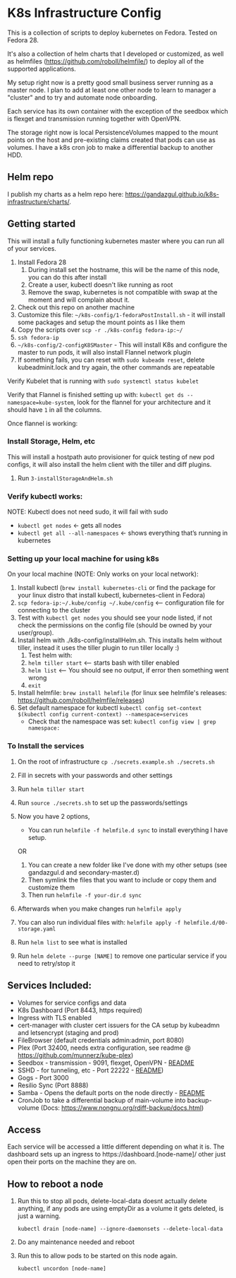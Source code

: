 # K8s Infrastructure Config

This is a collection of scripts to deploy kubernetes on Fedora. Tested on Fedora 28. 

It's also a collection of helm charts that I developed or customized, as well as helmfiles 
(https://github.com/roboll/helmfile/) to deploy all of the supported applications.

My setup right now is a pretty good small business server running as a master node. I plan to add at least one other 
node to learn to manager a "cluster" and to try and automate node onboarding.

Each service has its own container with the exception of the seedbox which is flexget and transmission running together 
with OpenVPN.

The storage right now is local PersistenceVolumes mapped to the mount points on the host and pre-existing claims 
created that pods can use as volumes. I have a k8s cron job to make a differential backup to another HDD.

## Helm repo

I publish my charts as a helm repo here: https://gandazgul.github.io/k8s-infrastructure/charts/.

## Getting started

This will install a fully functioning kubernetes master where you can run all of your services.

1. Install Fedora 28
    1. During install set the hostname, this will be the name of this node, you can do this after install
    2. Create a user, kubectl doesn't like running as root
    3. Remove the swap, kubernetes is not compatible with swap at the moment and will complain about it. 
2. Check out this repo on another machine
3. Customize this file: `~/k8s-config/1-fedoraPostInstall.sh` - it will install some packages and setup the mount points as I like them
4. Copy the scripts over `scp -r ./k8s-config fedora-ip:~/`
5. `ssh fedora-ip`
6. `~/k8s-config/2-configK8SMaster` - This will install K8s and configure the master to run pods, it will also install Flannel network plugin
7. If something fails, you can reset with `sudo kubeadm reset`, delete kubeadminit.lock and try again, the other commands are repeatable

Verify Kubelet that is running with `sudo systemctl status kubelet`

Verify that Flannel is finished setting up with: `kubectl get ds --namespace=kube-system`, look for the flannel for your architecture and it should have `1` in all the columns.

Once flannel is working:

### Install Storage, Helm, etc

This will install a hostpath auto provisioner for quick testing of new pod configs, it will also install the helm client with the tiller and diff plugins.

1. Run `3-installStorageAndHelm.sh`

### Verify kubectl works:

NOTE: Kubectl does not need sudo, it will fail with sudo

* `kubectl get nodes` ← gets all nodes
* `kubectl get all --all-namespaces` ← shows everything that’s running in kubernetes

### Setting up your local machine for using k8s

On your local machine (NOTE: Only works on your local network):
1. Install kubectl (`brew install kubernetes-cli` or find the package for your linux distro that install kubectl, kubernetes-client in Fedora)
2. `scp fedora-ip:~/.kube/config ~/.kube/config` <-- configuration file for connecting to the cluster
3. Test with `kubectl get nodes` you should see your node listed, if not check the permissions on the config file (should be owned by your user/group).
4. Install helm with ./k8s-config/installHelm.sh. This installs helm without tiller, instead it uses the tiller plugin to run tiller locally :)
    1. Test helm with:
    2. `helm tiller start` <-- starts bash with tiller enabled
    3. `helm list` <-- You should see no output, if error then something went wrong
    4. `exit`
5. Install helmfile: `brew install helmfile` (for linux see helmfile's releases: https://github.com/roboll/helmfile/releases)
6. Set default namespace for kubectl `kubectl config set-context $(kubectl config current-context) --namespace=services`
    * Check that the namespace was set: `kubectl config view | grep namespace:`

### To Install the services

1. On the root of infrastructure `cp ./secrets.example.sh ./secrets.sh`
2. Fill in secrets with your passwords and other settings
3. Run `helm tiller start`
4. Run `source ./secrets.sh` to set up the passwords/settings
5. Now you have 2 options, 
    * You can run `helmfile -f helmfile.d sync` to install everything I have setup.
    
    OR
    
    1. You can create a new folder like I've done with my other setups (see gandazgul.d and secondary-master.d)
    2. Then symlink the files that you want to include or copy them and customize them
    3. Then run `helmfile -f your-dir.d sync` 
5. Afterwards when you make changes run `helmfile apply`
6. You can also run individual files with: `helmfile apply -f helmfile.d/00-storage.yaml`
8. Run `helm list` to see what is installed
9. Run `helm delete --purge [NAME]` to remove one particular service if you need to retry/stop it 

## Services Included:

* Volumes for service configs and data
* K8s Dashboard (Port 8443, https required)
* Ingress with TLS enabled
* cert-manager with cluster cert issuers for the CA setup by kubeadmn and letsencrypt (staging and prod)
* FileBrowser (default credentials admin:admin, port 8080)
* Plex (Port 32400, needs extra configuration, see readme @ https://github.com/munnerz/kube-plex)
* Seedbox  - transmission - 9091, flexget, OpenVPN - [README](/charts/seedbox/README.md)
* SSHD - for tunneling, etc - Port 22222 - [README](/docker/sshd/README.md))
* Gogs - Port 3000
* Resilio Sync (Port 8888)
* Samba - Opens the default ports on the node directly - [README](/charts/samba/README.md)
* CronJob to take a differential backup of main-volume into backup-volume (Docs: https://www.nongnu.org/rdiff-backup/docs.html)

## Access

Each service will be accessed a little different depending on what it is. The dashboard sets up an ingress to 
https://dashboard.[node-name]/ other just open their ports on the machine they are on.

## How to reboot a node

1. Run this to stop all pods, delete-local-data doesnt actually delete anything, if any pods are using emptyDir as a 
volume it gets deleted, is just a warning.

    `kubectl drain [node-name] --ignore-daemonsets --delete-local-data`

2. Do any maintenance needed and reboot
3. Run this to allow pods to be started on this node again.

    `kubectl uncordon [node-name]`
